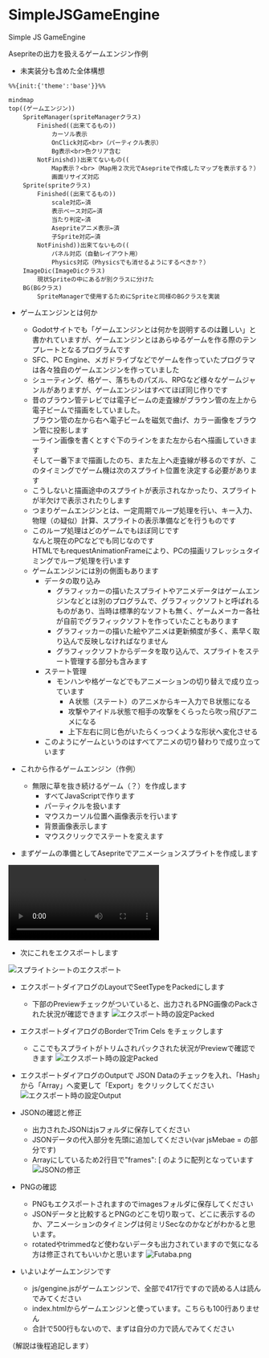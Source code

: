 # SimpleJSGameEngine
Simple JS GameEngine

Asepriteの出力を扱えるゲームエンジン作例

- 未実装分も含めた全体構想

```mermaid
%%{init:{'theme':'base'}}%%

mindmap
top((ゲームエンジン))
    SpriteManager(spriteManagerクラス)
        Finished((出来てるもの))
            カーソル表示
            OnClick対応<br>（パーティクル表示）
            Bg表示<br>色クリア含む
        NotFinishd))出来てないもの((
            Map表示？<br>（Map用２次元でAsepriteで作成したマップを表示する？）
            画面リサイズ対応
    Sprite(spriteクラス)
        Finished((出来てるもの))
            scale対応←済
            表示ベース対応←済
            当たり判定←済
            Asepriteアニメ表示←済
            子Sprite対応←済
        NotFinishd))出来てないもの((
            パネル対応（自動レイアウト用）
            Physics対応（Physicsでも消せるようにするべきか？）
    ImageDic(ImageDicクラス)
        現状Spriteの中にあるが別クラスに分けた
    BG(BGクラス)
        SpriteManagerで使用するためにSpriteと同様のBGクラスを実装

```

- ゲームエンジンとは何か
    - Godotサイトでも「ゲームエンジンとは何かを説明するのは難しい」と書かれていますが、ゲームエンジンとはあらゆるゲームを作る際のテンプレートとなるプログラムです
    - SFC、PC Engine、メガドライブなどでゲームを作っていたプログラマは各々独自のゲームエンジンを作っていました
    - シューティング、格ゲー、落ちものパズル、RPGなど様々なゲームジャンルがありますが、ゲームエンジンはすべてほぼ同じ作りです
    - 昔のブラウン管テレビでは電子ビームの走査線がブラウン管の左上から電子ビームで描画をしていました。  
      ブラウン管の左から右へ電子ビームを磁気で曲げ、カラー画像をブラウン管に投影します  
      一ライン画像を書くとすぐ下のラインをまた左から右へ描画していきます  
      そして一番下まで描画したのち、また左上へ走査線が移るのですが、このタイミングでゲーム機は次のスプライト位置を決定する必要があります
    - こうしないと描画途中のスプライトが表示されなかったり、スプライトが半欠けで表示されたりします
    - つまりゲームエンジンとは、一定周期でループ処理を行い、キー入力、物理（の疑似）計算、スプライトの表示準備などを行うものです
    - このループ処理はどのゲームでもほぼ同じです  
      なんと現在のPCなどでも同じなのです  
      HTMLでもrequestAnimationFrameにより、PCの描画リフレッシュタイミングでループ処理を行います
    - ゲームエンジンには別の側面もあります
        - データの取り込み
            - グラフィッカーの描いたスプライトやアニメデータはゲームエンジンなどとは別のプログラムで、グラフィックソフトと呼ばれるものがあり、当時は標準的なソフトも無く、ゲームメーカー各社が自前でグラフィックソフトを作っていたこともあります
            - グラフィッカーの描いた絵やアニメは更新頻度が多く、素早く取り込んで反映しなければなりません
            - グラフィックソフトからデータを取り込んで、スプライトをステート管理する部分も含みます
        - ステート管理
            - モンハンや格ゲーなどでもアニメーションの切り替えで成り立っています
                - Ａ状態（ステート）のアニメからキー入力でＢ状態になる
                - 攻撃やアイドル状態で相手の攻撃をくらったら吹っ飛びアニメになる
                - 上下左右に同じ色がいたらくっつくような形状へ変化させる
        - このようにゲームというのはすべてアニメの切り替わりで成り立っています

- これから作るゲームエンジン（作例）
    - 無限に草を抜き続けるゲーム（？）を作成します
        - すべてJavaScriptで作ります
        - パーティクルを扱います
        - マウスカーソル位置へ画像表示を行います
        - 背景画像表示します
        - マウスクリックでステートを変えます

- まずゲームの準備としてAsepriteでアニメーションスプライトを作成します

<video src="DocResources/Futaba.mp4" controls="true"></video>

- 次にこれをエクスポートします

![スプライトシートのエクスポート](DocResources/エクスポート.png "スプライトシートのエクスポート")

- エクスポートダイアログのLayoutでSeetTypeをPackedにします
    - 下部のPreviewチェックがついていると、出力されるPNG画像のPackされた状況が確認できます
![エクスポート時の設定Packed](DocResources/エクスポート設定Pack.png "エクスポート時の設定Packed")

- エクスポートダイアログのBorderでTrim Cels をチェックします
    - ここでもスプライトがトリムされパックされた状況がPreviewで確認できます
![エクスポート時の設定Packed](DocResources/エクスポート設定TrimCels.png "エクスポート時の設定Packed")

- エクスポートダイアログのOutputで JSON Dataのチェックを入れ、「Hash」から「Array」へ変更して「Export」をクリックしてください
![エクスポート時の設定Output](DocResources/エクスポート設定Output.png "エクスポート時の設定Output")

- JSONの確認と修正
    - 出力されたJSONはjsフォルダに保存してください
    - JSONデータの代入部分を先頭に追加してください(var jsMebae = の部分です)
    - Arrayにしているため2行目で"frames": [ のように配列となっています
![JSONの修正](DocResources/JSON修正.png "JSONの修正")

- PNGの確認
    - PNGもエクスポートされますのでimagesフォルダに保存してください
    - JSONデータと比較するとPNGのどこを切り取って、どこに表示するのか、アニメーションのタイミングは何ミリSecなのかなどがわかると思います。
    - rotatedやtrimmedなど使わないデータも出力されていますので気になる方は修正されてもいいかと思います
![Futaba.png](images/Futaba.png "Futaba.png")

- いよいよゲームエンジンです
    - js/gengine.jsがゲームエンジンで、全部で417行ですので読める人は読んでみてください
    - index.htmlからゲームエンジンと使っています。こちらも100行ありません
    - 合計で500行もないので、まずは自分の力で読んでみてください

（解説は後程追記します）